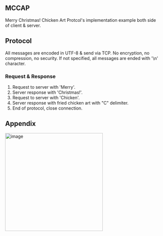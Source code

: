 ## MCCAP
Merry Christmas! Chicken Art Protcol's implementation example both side of client & server.

## Protocol
All messages are encoded in UTF-8 & send via TCP.
No encryption, no compression, no security.
If not specified, all messages are ended with '\n' character.

### Request & Response

1. Request to server with 'Merry'.
2. Server response with 'Christmas!'.
3. Request to server with 'Chicken'.
4. Server response with fried chicken art with "C" delimiter.
5. End of protocol, close connection.

## Appendix
<img width="316" alt="image" src="https://github.com/doew/MCCAP/assets/39424676/aa033e9f-918e-4bfd-8398-d1d56bcc2249">
